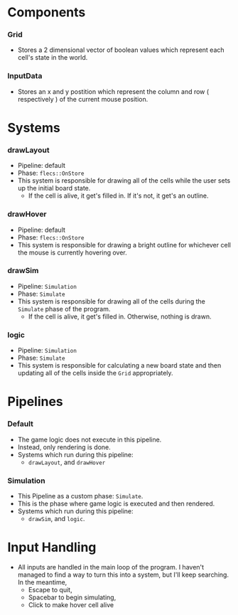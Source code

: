 # Components
### Grid
- Stores a 2 dimensional vector of boolean values which represent each cell's state in the world.
### InputData
- Stores an x and y postition which represent the column and row ( respectively ) of the current mouse position.

# Systems
### drawLayout
- Pipeline: default
- Phase: `flecs::OnStore`
- This system is responsible for drawing all of the cells while the user sets up the initial board state.
    - If the cell is alive, it get's filled in. If it's not, it get's an outline. 
### drawHover
- Pipeline: default
- Phase: `flecs::OnStore`
- This system is responsible for drawing a bright outline for whichever cell the mouse is currently hovering over.
### drawSim
- Pipeline: `Simulation`
- Phase: `Simulate`
- This system is responsible for drawing all of the cells during the `Simulate` phase of the program.
    - If the cell is alive, it get's filled in. Otherwise, nothing is drawn.
### logic
- Pipeline: `Simulation`
- Phase: `Simulate`
- This system is responsible for calculating a new board state and then updating all of the cells inside the `Grid` appropriately. 

# Pipelines
### Default
- The game logic does not execute in this pipeline.
- Instead, only rendering is done.
- Systems which run during this pipeline:
    - `drawLayout`, and `drawHover`

### Simulation
- This Pipeline as a custom phase: `Simulate`.
- This is the phase where game logic is executed and then rendered.
- Systems which run during this pipeline:
    - `drawSim`, and `logic`.

# Input Handling
- All inputs are handled in the main loop of the program. I haven't managed to find a way to turn this into a system, but I'll keep searching. In the meantime, 
    - Escape to quit, 
    - Spacebar to begin simulating,
    - Click to make hover cell alive